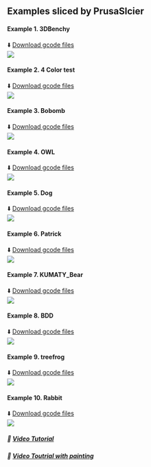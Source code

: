 ## Examples sliced by PrusaSlcier

#### Example 1. 3DBenchy
:arrow_down: [Download gcode files](Z9E4_3DBenchy.zip)  
![](Z9E4_3DBenchy.jpg)
#### Example 2. 4 Color test 
:arrow_down: [Download gcode files](Z9E4_4CTest.zip)  
![](Z9E4_4CTest.jpg)
#### Example 3.  Bobomb
:arrow_down: [Download gcode files](Z9E4_Bobomb.zip)  
![](Z9E4_Bobomb.jpg)    
#### Example 4. OWL
:arrow_down: [Download gcode files](Z9E4_OWL.zip)  
![](Z9E4_OWL.jpg)
#### Example 5. Dog
:arrow_down: [Download gcode files](Z9E4_Dog.zip)  
![](Z9E4_dog.jpg)
#### Example 6. Patrick
:arrow_down: [Download gcode files](Z9E4_Patrick.zip)  
![](Z9E4_Patrick.jpg)
#### Example 7. KUMATY_Bear
:arrow_down: [Download gcode files](Z9E4_KUMATY_Bear.zip)  
![](Z9E4_KUMATY_Bear.jpg)
#### Example 8. BDD
:arrow_down: [Download gcode files](BDD/Z9E4_BDD.zip)  
![](Z9E4_BDD.jpg)
#### Example 9. treefrog
:arrow_down: [Download gcode files](BDD/Z9E4_treefrog.zip)  
![](Z9E4_treefrog.jpg)
#### Example 10. Rabbit
:arrow_down: [Download gcode files](BDD/Z9E4_Rabbit_Pot.zip)  
![](Z9E4_Rabbit_Pot.jpg)

##### :movie_camera: [Video Tutorial](https://youtu.be/aets9JZ92iU)
##### :movie_camera: [Video Toutrial with painting](https://downgit.github.io/#/home?url=https://github.com/ZONESTAR3D/Upgrade-kit-guide/tree/main/HOTEND/E4%204-IN-1-OUT%20Non-Mixing%20Color%20Hotend/example/PrusaSlicer/BDD/BDD.mp4)

